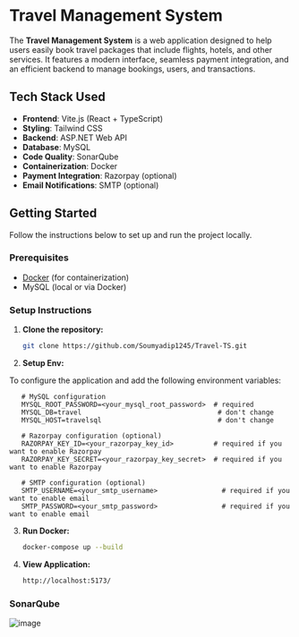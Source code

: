 # Travel Management System

The **Travel Management System** is a web application designed to help users easily book travel packages that include flights, hotels, and other services. It features a modern interface, seamless payment integration, and an efficient backend to manage bookings, users, and transactions.

## Tech Stack Used

- **Frontend**: Vite.js (React + TypeScript)
- **Styling**: Tailwind CSS
- **Backend**: ASP.NET Web API
- **Database**: MySQL
- **Code Quality**: SonarQube
- **Containerization**: Docker
- **Payment Integration**: Razorpay (optional)
- **Email Notifications**: SMTP (optional)


## Getting Started

Follow the instructions below to set up and run the project locally.

### Prerequisites

- [Docker](https://www.docker.com/get-started) (for containerization)
- MySQL (local or via Docker)

### Setup Instructions

1. **Clone the repository:**

   ```bash
   git clone https://github.com/Soumyadip1245/Travel-TS.git
   
2. **Setup Env:**

To configure the application and add the following environment variables:

    
       # MySQL configuration
       MYSQL_ROOT_PASSWORD=<your_mysql_root_password>  # required
       MYSQL_DB=travel                                  # don't change
       MYSQL_HOST=travelsql                             # don't change
   
       # Razorpay configuration (optional)
       RAZORPAY_KEY_ID=<your_razorpay_key_id>          # required if you want to enable Razorpay
       RAZORPAY_KEY_SECRET=<your_razorpay_key_secret>  # required if you want to enable Razorpay
   
       # SMTP configuration (optional)
       SMTP_USERNAME=<your_smtp_username>                # required if you want to enable email
       SMTP_PASSWORD=<your_smtp_password>                # required if you want to enable email

3. **Run Docker:**

    ```bash
    docker-compose up --build

4. **View Application:**

    ```bash
    http://localhost:5173/

  ### SonarQube 
![image](https://github.com/user-attachments/assets/5bb0b3b0-eb80-4546-abd3-d74dd1ce929d)
